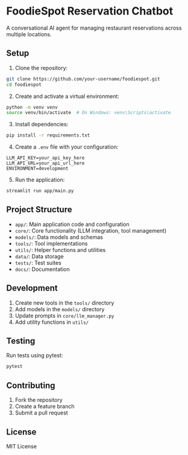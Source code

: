 # FoodieSpot Reservation Chatbot

A conversational AI agent for managing restaurant reservations across multiple locations.

## Setup

1. Clone the repository:
```bash
git clone https://github.com/your-username/foodiespot.git
cd foodiespot
```

2. Create and activate a virtual environment:
```bash
python -m venv venv
source venv/bin/activate  # On Windows: venv\Scripts\activate
```

3. Install dependencies:
```bash
pip install -r requirements.txt
```

4. Create a `.env` file with your configuration:
```
LLM_API_KEY=your_api_key_here
LLM_API_URL=your_api_url_here
ENVIRONMENT=development
```

5. Run the application:
```bash
streamlit run app/main.py
```

## Project Structure

- `app/`: Main application code and configuration
- `core/`: Core functionality (LLM integration, tool management)
- `models/`: Data models and schemas
- `tools/`: Tool implementations
- `utils/`: Helper functions and utilities
- `data/`: Data storage
- `tests/`: Test suites
- `docs/`: Documentation

## Development

1. Create new tools in the `tools/` directory
2. Add models in the `models/` directory
3. Update prompts in `core/llm_manager.py`
4. Add utility functions in `utils/`

## Testing

Run tests using pytest:
```bash
pytest
```

## Contributing

1. Fork the repository
2. Create a feature branch
3. Submit a pull request

## License

MIT License